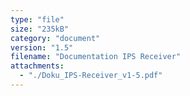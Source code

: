 ```yaml
---
type: "file"
size: "235kB"
category: "document"
version: "1.5"
filename: "Documentation IPS Receiver"
attachments:
  - "./Doku_IPS-Receiver_v1-5.pdf"
---
```

